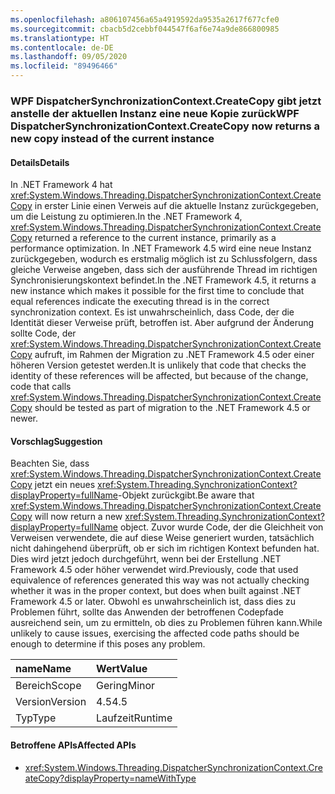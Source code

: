 ```yaml
---
ms.openlocfilehash: a806107456a65a4919592da9535a2617f677cfe0
ms.sourcegitcommit: cbacb5d2cebbf044547f6af6e74a9de866800985
ms.translationtype: HT
ms.contentlocale: de-DE
ms.lasthandoff: 09/05/2020
ms.locfileid: "89496466"
---
```

### <a name="wpf-dispatchersynchronizationcontextcreatecopy-now-returns-a-new-copy-instead-of-the-current-instance"></a><span data-ttu-id="edda3-101">WPF DispatcherSynchronizationContext.CreateCopy gibt jetzt anstelle der aktuellen Instanz eine neue Kopie zurück</span><span class="sxs-lookup"><span data-stu-id="edda3-101">WPF DispatcherSynchronizationContext.CreateCopy now returns a new copy instead of the current instance</span></span>

#### <a name="details"></a><span data-ttu-id="edda3-102">Details</span><span class="sxs-lookup"><span data-stu-id="edda3-102">Details</span></span>

<span data-ttu-id="edda3-103">In .NET Framework 4 hat <xref:System.Windows.Threading.DispatcherSynchronizationContext.CreateCopy> in erster Linie einen Verweis auf die aktuelle Instanz zurückgegeben, um die Leistung zu optimieren.</span><span class="sxs-lookup"><span data-stu-id="edda3-103">In the .NET Framework 4, <xref:System.Windows.Threading.DispatcherSynchronizationContext.CreateCopy> returned a reference to the current instance, primarily as a performance optimization.</span></span> <span data-ttu-id="edda3-104">In .NET Framework 4.5 wird eine neue Instanz zurückgegeben, wodurch es erstmalig möglich ist zu Schlussfolgern, dass gleiche Verweise angeben, dass sich der ausführende Thread im richtigen Synchronisierungskontext befindet.</span><span class="sxs-lookup"><span data-stu-id="edda3-104">In the .NET Framework 4.5, it returns a new instance which makes it possible for the first time to conclude that equal references indicate the executing thread is in the correct synchronization context.</span></span>  <span data-ttu-id="edda3-105">Es ist unwahrscheinlich, dass Code, der die Identität dieser Verweise prüft, betroffen ist. Aber aufgrund der Änderung sollte Code, der <xref:System.Windows.Threading.DispatcherSynchronizationContext.CreateCopy> aufruft, im Rahmen der Migration zu .NET Framework 4.5 oder einer höheren Version getestet werden.</span><span class="sxs-lookup"><span data-stu-id="edda3-105">It is unlikely that code that checks the identity of these references will be affected, but because of the change, code that calls <xref:System.Windows.Threading.DispatcherSynchronizationContext.CreateCopy> should be tested as part of migration to the .NET Framework 4.5 or newer.</span></span>

#### <a name="suggestion"></a><span data-ttu-id="edda3-106">Vorschlag</span><span class="sxs-lookup"><span data-stu-id="edda3-106">Suggestion</span></span>

<span data-ttu-id="edda3-107">Beachten Sie, dass <xref:System.Windows.Threading.DispatcherSynchronizationContext.CreateCopy> jetzt ein neues <xref:System.Threading.SynchronizationContext?displayProperty=fullName>-Objekt zurückgibt.</span><span class="sxs-lookup"><span data-stu-id="edda3-107">Be aware that <xref:System.Windows.Threading.DispatcherSynchronizationContext.CreateCopy> will now return a new <xref:System.Threading.SynchronizationContext?displayProperty=fullName> object.</span></span> <span data-ttu-id="edda3-108">Zuvor wurde Code, der die Gleichheit von Verweisen verwendete, die auf diese Weise generiert wurden, tatsächlich nicht dahingehend überprüft, ob er sich im richtigen Kontext befunden hat. Dies wird jetzt jedoch durchgeführt, wenn bei der Erstellung .NET Framework 4.5 oder höher verwendet wird.</span><span class="sxs-lookup"><span data-stu-id="edda3-108">Previously, code that used equivalence of references generated this way was not actually checking whether it was in the proper context, but does when built against .NET Framework 4.5 or later.</span></span>  <span data-ttu-id="edda3-109">Obwohl es unwahrscheinlich ist, dass dies zu Problemen führt, sollte das Anwenden der betroffenen Codepfade ausreichend sein, um zu ermitteln, ob dies zu Problemen führen kann.</span><span class="sxs-lookup"><span data-stu-id="edda3-109">While unlikely to cause issues, exercising the affected code paths should be enough to determine if this poses any problem.</span></span>

| <span data-ttu-id="edda3-110">name</span><span class="sxs-lookup"><span data-stu-id="edda3-110">Name</span></span>    | <span data-ttu-id="edda3-111">Wert</span><span class="sxs-lookup"><span data-stu-id="edda3-111">Value</span></span>       |
|:--------|:------------|
| <span data-ttu-id="edda3-112">Bereich</span><span class="sxs-lookup"><span data-stu-id="edda3-112">Scope</span></span>   |<span data-ttu-id="edda3-113">Gering</span><span class="sxs-lookup"><span data-stu-id="edda3-113">Minor</span></span>|
|<span data-ttu-id="edda3-114">Version</span><span class="sxs-lookup"><span data-stu-id="edda3-114">Version</span></span>|<span data-ttu-id="edda3-115">4.5</span><span class="sxs-lookup"><span data-stu-id="edda3-115">4.5</span></span>|
|<span data-ttu-id="edda3-116">Typ</span><span class="sxs-lookup"><span data-stu-id="edda3-116">Type</span></span>|<span data-ttu-id="edda3-117">Laufzeit</span><span class="sxs-lookup"><span data-stu-id="edda3-117">Runtime</span></span>|

#### <a name="affected-apis"></a><span data-ttu-id="edda3-118">Betroffene APIs</span><span class="sxs-lookup"><span data-stu-id="edda3-118">Affected APIs</span></span>

- <xref:System.Windows.Threading.DispatcherSynchronizationContext.CreateCopy?displayProperty=nameWithType>

<!--

#### Affected APIs

- `M:System.Windows.Threading.DispatcherSynchronizationContext.CreateCopy`

-->
